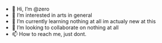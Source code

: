 - 👋 Hi, I’m @zero
- 👀 I’m interested in arts in general
- 🌱 I’m currently learning nothing at all im actualy new at this 
- 💞️ I’m looking to collaborate on nothing at all
- 📫 How to reach me, just dont.

<!---
zer0sadaria/zer0sadaria is a ✨ special ✨ repository because its `README.md` (this file) appears on your GitHub profile.
You can click the Preview link to take a look at your changes.
--->
